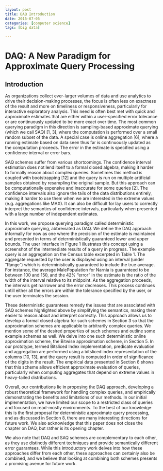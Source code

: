 ```yaml
---
layout: post
title: DAQ Introduction
date: 2015-07-05
categories: [computer science]
tags: [big data]

---
```


# DAQ: A New Paradigm for Approximate Query Processing

## Introduction

As organizations collect ever-larger volumes of data and use analytics to drive their decision-making processes, the focus is often less on exactness of the result and more on timeliness or responsiveness, particularly for interactive exploratory analysis. This need is often best met with quick and approximate estimates that are either within a user-specified error tolerance or are continuously updated to be more exact over time. The most common querying paradigm in this direction is sampling-based approximate querying (which we call SAQ) [1, 3], where the computation is performed over a small random subset of the data. A special case is online aggregation [6], where a running estimate based on data seen thus far is continuously updated as the computation proceeds. The error in the estimate is specified using a confidence interval or error bars.

SAQ schemes suffer from various shortcomings. The confidence interval estimation does not lend itself to a formal closed algebra, making it harder to formally reason about complex queries. Sometimes this method is coupled with bootstrapping [12] and the query is run on multiple artificial samples obtained by resampling the original sample. But this approach can be computationally expensive and inaccurate for some queries [2]. The confidence intervals also ignore the tails of the data distributions entirely, making it harder to use them when we are interested in the extreme values (e.g. aggregations like MAX). It can also be difficult for lay users to correctly interpret the semantics of confidence intervals, particularly when presented with a large number of independent estimates. 

In this work, we propose querying paradigm called deterministic approximate querying, abbreviated as DAQ. We define the DAQ approach informally for now as one where the precision of the estimate is maintained and presented in terms of deterministically guaranteed lower and upper bounds. The user interface in Figure 1 illustrates this concept using a screenshot of the intermediate results of a query in progress. The example query is an aggregation on the Census table excerpted in Table 1. The aggregate requested by the user is displayed using an interval (under “Range”) which is deterministically guaranteed to include the true average. For instance, the average MalePopulation for Narnia is guaranteed to be between 100 and 150, and the 42% “error” in the estimate is the ratio of the width of the interval relative to its midpoint. As the aggregation proceeds, the intervals get narrower and the error decreases. This process continues untill either all the errors are within the tolerance specified by the user, or the user terminates the session.These deterministic guarantees remedy the issues that are associated with SAQ schemes highlighted above by simplifying the semantics, making them easier to reason about and interpret correctly. This approach allows us to develop a formal closed algebra for such schemes in Section 3 so that the approximation schemes are applicable to arbitrarily complex queries. We mention some of the desired properties of such schemes and outline some example schemes as well. We delve into one such deterministic online approximation scheme, the Bitwise approximation scheme, in Section 5. In our prototype, termed Bitsliced Index implementation, predicate evaluation and aggregation are performed using a bitsliced index representation of the columns [10, 13], and the query result is computed in order of significance of the digits in the result. The empirical data presented in Section 6 shows that this scheme allows efficient approximate evaluation of queries, particularly when computing aggregates that depend on extreme values in heavy-tailed distributions.Overall, our contributions lie in proposing the DAQ approach, developing a robust theoretical framework for handling complex queries, and empirically demonstrating the benefits and limitations of our methods. In our initial implementation, we have limited our scope to a restricted class of queries and focused on read-mostly environments. To the best of our knowledge this is the first proposal for deterministic approximate query processing, and as discussed in Section 8, there are many interesting directions for future work. We also acknowledge that this paper does not close the chapter on DAQ, but rather is its opening chapter.We also note that DAQ and SAQ schemes are complementary to each other, as they use distinctly different techniques and provide semantically different error guarantees. While this introductory work delves into how these approaches differ from each other, these approaches can certainly also be combined, and we believe that looking at combining both schemes presents a promising avenue for future work.